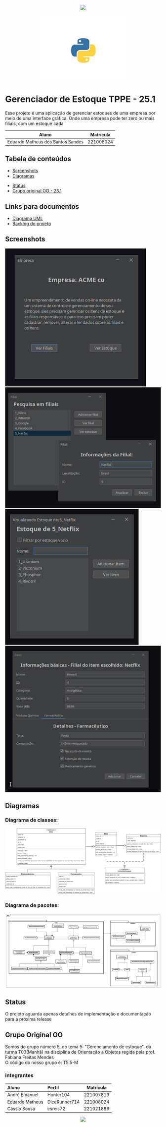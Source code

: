 <p id="header" align="center">
  <img src="https://capsule-render.vercel.app/api?type=waving&color=gradient&height=100"/>
</p>

<p id="main-icon" align="center">
    <img src="recursos/recursos-readme/icone-python.svg" alt="python" width="300">
</p>

<!-- <p align="center">
    Powered by:
</p>
<p id="languages" align="center">
    <img src="https://img.shields.io/badge/java-%23ED8B00.svg?style=for-the-badge&logo=openjdk&logoColor=white" alt="Java">
</p>

<p id="ides" align="center">
    <img src="https://img.shields.io/badge/Eclipse-FE7A16.svg?style=for-the-badge&logo=Eclipse&logoColor=white" alt="Eclipse">
    <img src="https://img.shields.io/badge/IntelliJIDEA-000000.svg?style=for-the-badge&logo=intellij-idea&logoColor=white" alt="IntelliJ IDEA">
</p>
<p id="ides" align="center">
    <img src="https://img.shields.io/badge/Arch%20Linux-1793D1?logo=arch-linux&logoColor=fff&style=for-the-badge" alt="Arch">
    <img src="https://img.shields.io/badge/Ubuntu-E95420?style=for-the-badge&logo=ubuntu&logoColor=white" alt="Ubuntu">
    <img src="https://img.shields.io/badge/Windows-0078D6?style=for-the-badge&logo=windows&logoColor=white" alt="Windows">
</p> -->

# Gerenciador de Estoque TPPE - 25.1

Esse projeto é uma aplicação de gerenciar estoques de uma empresa por meio de uma interface gráfica. Onde uma empresa
pode ter zero ou mais filiais, com um estoque cada

| Aluno                             | Matrícula |
| --------------------------------- | --------- |
| Eduardo Matheus dos Santos Sandes | 221008024 |

## Tabela de conteúdos

- [Screenshots](#screenshots)
- [Diagramas](#diagramas)
<!-- - [Uso](#uso)
- [Tecnologias](#tecnologias) -->
- [Status](#status)
- [Grupo original OO - 23.1](#grupo-original-oo---231)


## Links para documentos
- [Diagrama UML](/docs/diagramas/diagrama-classes-modelo.png)
- [Backlog do projeto](/docs/backlog.md)

## Screenshots

![janela principal](recursos/recursos-readme/screenshots/principal.png)
![editar filiais](recursos/recursos-readme/screenshots/filial.png)
![visualizar estoque](recursos/recursos-readme/screenshots/estoque.png)
![adicionar item](recursos/recursos-readme/screenshots/editar-item.png)

## Diagramas

### Diagrama de classes:

![Diagrama classes modelo](docs/diagramas/diagrama-classes-modelo.png)

### Diagrama de pacotes:

![Diagrama pacotes](docs/diagramas/diagrama-pacotes.png)

<!-- ## Uso

Para iniciar a interface gráfica apenas é necessário rodar o ponto de entrada main na classe
```ViewMain``` do pacote view, dentro da pasta ```src``` do projeto, para inserir dados pré-existentes ao iniciar
utiliza-se a opção de linha de comando ```--dados-aleatorios```

## Tecnologias

Foi utilizada a linguagem de programação ```java``` em conjunção a framework ```JUnit``` para testes
e o Look and Feel customizado flatlaf para swing -->

## Status

O projeto aguarda apenas detalhes de implementação e documentação para a próxima release

## Grupo Original OO

Somos do grupo número 5, do tema 5: "Gerenciamento de estoque", da turma T03(Manhã)
na disciplina de Orientação a Objetos regida pela prof. Fabiana Freitas Mendes
<br>
O código do nosso grupo é: T5.5-M

### integrantes

| Aluno           | Perfil        | Matrícula |
|:----------------|:--------------|:---------:|
| André Emanuel   | Hunter104     | 221007813 |
| Eduardo Matheus | DiceRunner714 | 221008024 |
| Cássio Sousa    | csreis72      | 221021886 |

<p id="footer" align="center">
  <img src="https://capsule-render.vercel.app/api?type=waving&color=gradient&height=100&section=footer"/>
</p>
